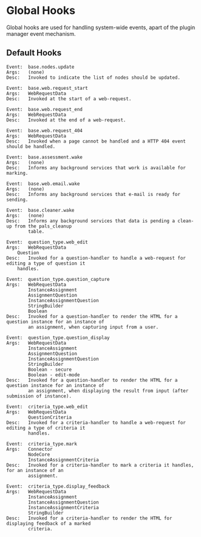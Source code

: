 Global Hooks
============
Global hooks are used for handling system-wide events, apart of the plugin manager
event mechanism.

Default Hooks
-------------
	Event:	base.nodes.update
	Args:	(none)
	Desc:	Invoked to indicate the list of nodes should be updated.
	
	Event:	base.web.request_start
	Args:	WebRequestData
	Desc:	Invoked at the start of a web-request.

	Event:	base.web.request_end
	Args:	WebRequestData
	Desc:	Invoked at the end of a web-request.

	Event:	base.web.request_404
	Args:	WebRequestData
	Desc:	Invoked when a page cannot be handled and a HTTP 404 event should be handled.

	Event:	base.assessment.wake
	Args:	(none)
	Desc:	Informs any background services that work is available for marking.

	Event:	base.web.email.wake
	Args:	(none)
	Desc:	Informs any background services that e-mail is ready for sending.

	Event:	base.cleaner.wake
	Args:	(none)
	Desc:	Informs any background services that data is pending a clean-up from the pals_cleanup
			table.

	Event:	question_type.web_edit
	Args:	WebRequestData
		Question
	Desc:	Invoked for a question-handler to handle a web-request for editing a type of question it
		handles.

	Event:	question_type.question_capture
	Args:	WebRequestData
			InstanceAssignment
			AssignmentQuestion
			InstanceAssignmentQuestion
			StringBuilder
			Boolean
	Desc:	Invoked for a question-handler to render the HTML for a question instance for an instance of
			an assignment, when capturing input from a user.

	Event:	question_type.question_display
	Args:	WebRequestData
			InstanceAssignment
			AssignmentQuestion
			InstanceAssignmentQuestion
			StringBuilder
			Boolean - secure
			Boolean - edit-mode
	Desc:	Invoked for a question-handler to render the HTML for a question instance for an instance of
			an assignment, when displaying the result from input (after submission of instance).

	Event:	criteria_type.web_edit
	Args:	WebRequestData
			QuestionCriteria
	Desc:	Invoked for a criteria-handler to handle a web-request for editing a type of criteria it
			handles.

	Event:	criteria_type.mark
	Args:	Connector
			NodeCore
			InstanceAssignmentCriteria
	Desc:	Invoked for a criteria-handler to mark a criteria it handles, for an instance of an
			assignment.

	Event:	criteria_type.display_feedback
	Args:	WebRequestData
			InstanceAssignment
			InstanceAssignmentQuestion
			InstanceAssignmentCriteria
			StringBuilder
	Desc:	Invoked for a criteria-handler to render the HTML for displaying feedback of a marked
			criteria.

